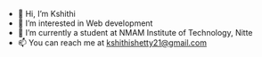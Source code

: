 - 👋 Hi, I’m Kshithi
- 👀 I’m interested in Web development 
- 🌱 I’m currently a student at NMAM Institute of Technology, Nitte
- 📫 You can reach me at kshithishetty21@gmail.com

<!---
Kshithishetty21/Kshithishetty21 is a ✨ special ✨ repository because its `README.md` (this file) appears on your GitHub profile.
You can click the Preview link to take a look at your changes.
--->
